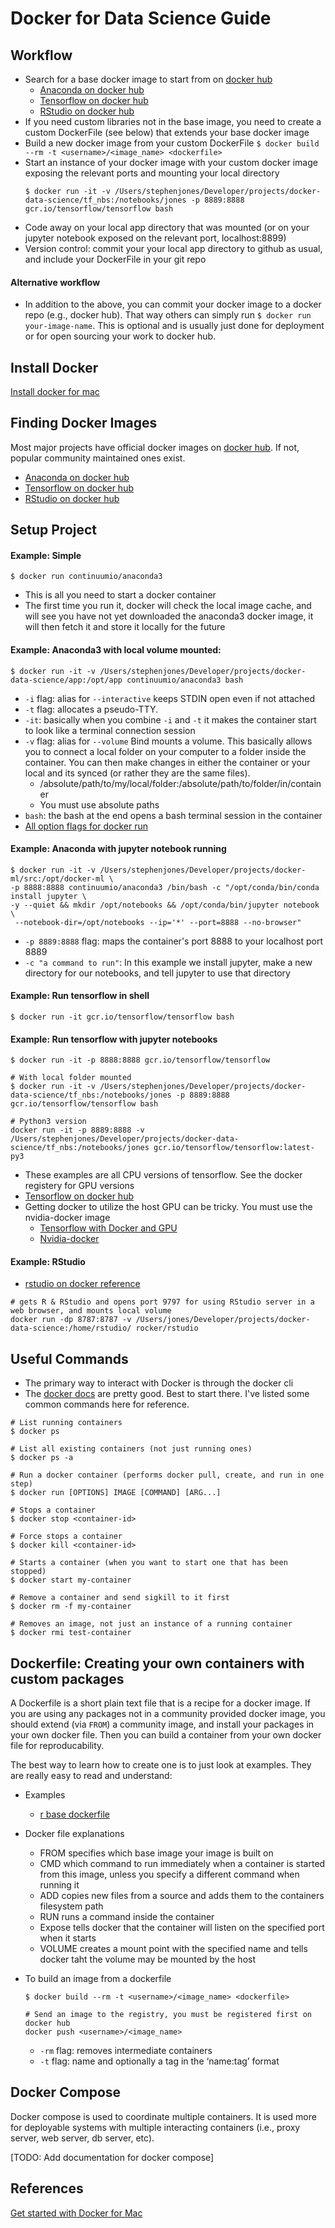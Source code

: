 # Docker for Data Science Guide

## Workflow

- Search for a base docker image to start from on [docker hub](https://hub.docker.com/)
	- [Anaconda on docker hub](https://hub.docker.com/r/continuumio/anaconda/)
	- [Tensorflow on docker hub](tensorflow)
	- [RStudio on docker hub](https://hub.docker.com/r/rocker/rstudio/)
- If you need custom libraries not in the base image, you need to create a custom DockerFile (see below) that extends your base docker image
- Build a new docker image from your custom DockerFile `$ docker build --rm -t <username>/<image_name> <dockerfile>`
- Start an instance of your docker image with your custom docker image exposing the relevant ports and mounting your local directory
	```
	$ docker run -it -v /Users/stephenjones/Developer/projects/docker-data-science/tf_nbs:/notebooks/jones -p 8889:8888 gcr.io/tensorflow/tensorflow bash
	```
- Code away on your local app directory that was mounted (or on your jupyter notebook exposed on the relevant port, localhost:8899)
- Version control: commit your your local app directory to github as usual, and include your DockerFile in your git repo


#### Alternative workflow

- In addition to the above, you can commit your docker image to a docker repo (e.g., docker hub). That way others can simply run `$ docker run your-image-name`. This is optional and is usually just done for deployment or for open sourcing your work to docker hub.

## Install Docker

[Install docker for mac](https://store.docker.com/editions/community/docker-ce-desktop-mac?tab=description)

## Finding Docker Images

Most major projects have official docker images on [docker hub](https://hub.docker.com/). If not, popular community maintained ones exist.

- [Anaconda on docker hub](https://hub.docker.com/r/continuumio/anaconda/)
- [Tensorflow on docker hub](tensorflow)
- [RStudio on docker hub](https://hub.docker.com/r/rocker/rstudio/)

## Setup Project

#### Example: Simple
```
$ docker run continuumio/anaconda3
```
- This is all you need to start a docker container
- The first time you run it, docker will check the local image cache, and will see you have not yet downloaded the anaconda3 docker image, it will then fetch it and store it locally for the future


#### Example: Anaconda3 with local volume mounted:
```
$ docker run -it -v /Users/stephenjones/Developer/projects/docker-data-science/app:/opt/app continuumio/anaconda3 bash
```
- `-i` flag: alias for `--interactive` keeps STDIN open even if not attached
- `-t` flag: allocates a pseudo-TTY.
- `-it`: basically when you combine `-i` and `-t` it makes the container start to look like a terminal connection session
- `-v` flag: alias for `--volume` Bind mounts a volume. This basically allows you to connect a local folder on your computer to a folder inside the container.  You can then make changes in either the container or your local and its synced (or rather they are the same files).
	- /absolute/path/to/my/local/folder:/absolute/path/to/folder/in/container
	- You must use absolute paths
- `bash`: the bash at the end opens a bash terminal session in the container	
- [All option flags for docker run](https://docs.docker.com/engine/reference/commandline/run/)
	

#### Example: Anaconda with jupyter notebook running
```
$ docker run -it -v /Users/stephenjones/Developer/projects/docker-ml/src:/opt/docker-ml \
-p 8888:8888 continuumio/anaconda3 /bin/bash -c "/opt/conda/bin/conda install jupyter \
-y --quiet && mkdir /opt/notebooks && /opt/conda/bin/jupyter notebook \
 --notebook-dir=/opt/notebooks --ip='*' --port=8888 --no-browser"
```
- `-p 8889:8888` flag: maps the container's port 8888 to your localhost port 8889
- `-c "a command to run"`: In this example we install jupyter, make a new directory for our notebooks, and tell jupyter to use that directory

#### Example: Run tensorflow in shell
```
$ docker run -it gcr.io/tensorflow/tensorflow bash
```

#### Example: Run tensorflow with jupyter notebooks
```
$ docker run -it -p 8888:8888 gcr.io/tensorflow/tensorflow

# With local folder mounted
$ docker run -it -v /Users/stephenjones/Developer/projects/docker-data-science/tf_nbs:/notebooks/jones -p 8889:8888 gcr.io/tensorflow/tensorflow bash

# Python3 version
docker run -it -p 8889:8888 -v /Users/stephenjones/Developer/projects/docker-data-science/tf_nbs:/notebooks/jones gcr.io/tensorflow/tensorflow:latest-py3
```

- These examples are all CPU versions of tensorflow.  See the docker registery for GPU versions
- [Tensorflow on docker hub](https://hub.docker.com/r/tensorflow/tensorflow/)
- Getting docker to utilize the host GPU can be tricky.  You must use the nvidia-docker image
	- [Tensorflow with Docker and GPU](https://medium.com/@gooshan/for-those-who-had-trouble-in-past-months-of-getting-google-s-tensorflow-to-work-inside-a-docker-9ec7a4df945b)
	- [Nvidia-docker](https://devblogs.nvidia.com/parallelforall/nvidia-docker-gpu-server-application-deployment-made-easy/)

#### Example: RStudio

- [rstudio on docker reference](https://github.com/rocker-org/rocker/wiki/Using-the-RStudio-image)

```
# gets R & RStudio and opens port 9797 for using RStudio server in a web browser, and mounts local volume
docker run -dp 8787:8787 -v /Users/jones/Developer/projects/docker-data-science:/home/rstudio/ rocker/rstudio
```


## Useful Commands

- The primary way to interact with Docker is through the docker cli
- The [docker docs](https://docs.docker.com/) are pretty good. Best to start there.  I've listed some common commands here for reference.

```
# List running containers
$ docker ps

# List all existing containers (not just running ones)
$ docker ps -a

# Run a docker container (performs docker pull, create, and run in one step)
$ docker run [OPTIONS] IMAGE [COMMAND] [ARG...]

# Stops a container
$ docker stop <container-id>

# Force stops a container
$ docker kill <container-id>

# Starts a container (when you want to start one that has been stopped)
$ docker start my-container

# Remove a container and send sigkill to it first
$ docker rm -f my-container

# Removes an image, not just an instance of a running container
$ docker rmi test-container
```


## Dockerfile: Creating your own containers with custom packages

A Dockerfile is a short plain text file that is a recipe for a docker image.  If you are using any packages not in a community provided docker image, you should extend (via `FROM`) a community image, and install your packages in your own docker file. Then you can build a container from your own docker file for reproducability. 

The best way to learn how to create one is to just look at examples.  They are really easy to read and understand:

- Examples
	- [r base dockerfile](https://github.com/rocker-org/rocker/blob/master/r-base/Dockerfile)

- Docker file explanations
	- FROM specifies which base image your image is built on
	- CMD which command to run immediately when a container is started from this image, unless you specify a different command when running it
	- ADD copies new files from a source and adds them to the containers filesystem path
	- RUN runs a command inside the container
	- Expose tells docker that the container will listen on the specified port when it starts
	- VOLUME creates a mount point with the specified name and tells docker taht the volume may be mounted by the host

- To build an image from a dockerfile

	```
	$ docker build --rm -t <username>/<image_name> <dockerfile>

	# Send an image to the registry, you must be registered first on docker hub
	docker push <username>/<image_name>
	```
	
	- `-rm` flag: removes intermediate containers
	- `-t` flag: name and optionally a tag in the ‘name:tag’ format

## Docker Compose

Docker compose is used to coordinate multiple containers.  It is used more for deployable systems with multiple interacting containers (i.e., proxy server, web server, db server, etc).

[TODO: Add documentation for docker compose]

## References

[Get started with Docker for Mac](https://docs.docker.com/docker-for-mac/)
